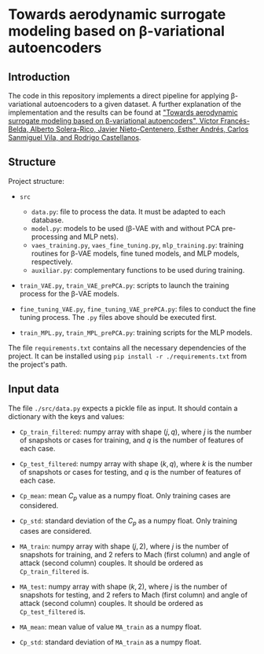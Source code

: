 # Towards aerodynamic surrogate modeling based on &beta;-variational autoencoders

## Introduction
The code in this repository implements a direct pipeline for applying &beta;-variational autoencoders to a given dataset. A further explanation of the implementation and the results can be found at ["Towards aerodynamic surrogate modeling based on &beta;-variational autoencoders", Víctor Francés-Belda, Alberto Solera-Rico, Javier Nieto-Centenero, Esther Andrés, Carlos Sanmiguel Vila, and Rodrigo Castellanos](https://www.arxiv.org/abs/2408.04969).


## Structure

Project structure: 

* ```src```
  * ```data.py```: file to process the data. It must be adapted to each database.
  * ```model.py```: models to be used (&beta;-VAE with and without PCA pre-processing and MLP nets).
  * ```vaes_training.py```, ```vaes_fine_tuning.py```, ```mlp_training.py```: training routines for &beta;-VAE models, 
fine tuned models, and MLP models, respectively.
  * ```auxiliar.py```: complementary functions to be used during training.


* ```train_VAE.py```, ```train_VAE_prePCA.py```: scripts to launch the training process for the &beta;-VAE models.


* ```fine_tuning_VAE.py```, ```fine_tuning_VAE_prePCA.py```: files to conduct the fine tuning process. The ```.py``` 
files above should be executed first.


* ```train_MPL.py```, ```train_MPL_prePCA.py```: training scripts for the MLP models.

The file ```requirements.txt``` contains all the necessary dependencies of the project. It can be installed using 
```pip install -r ./requirements.txt``` from the project's path.

## Input data

The file ```./src/data.py``` expects a pickle file as input. It should contain a dictionary with the keys and values: 

* ```Cp_train_filtered```: numpy array with shape $(j, q)$, where $j$ is the number of snapshots or cases for training, and $q$ is the number of features of each case.

* ```Cp_test_filtered```: numpy array with shape $(k, q)$, where $k$ is the number of snapshots or cases for testing, and $q$ is the number of features of each case.

* ```Cp_mean```: mean $C_p$ value as a numpy float. Only training cases are considered.

* ```Cp_std```: standard deviation of the $C_p$  as a numpy float. Only training cases are considered.

* ```MA_train```: numpy array with shape $(j, 2)$, where $j$ is the number of snapshots for training, and $2$ refers to Mach (first column) and angle of attack (second column) couples. It should be ordered as ```Cp_train_filtered``` is.

* ```MA_test```: numpy array with shape $(k, 2)$, where $j$ is the number of snapshots for testing, and $2$ refers to Mach (first column) and angle of attack (second column) couples. It should be ordered as ```Cp_test_filtered``` is. 

* ```MA_mean```: mean value of value ```MA_train``` as a numpy float.

* ```Cp_std```: standard deviation of ```MA_train``` as a numpy float.
